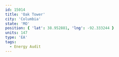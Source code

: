 ```yaml
---
id: 15014
title: 'Oak Tower'
city: 'Columbia'
state: 'MO'
position: { 'lat': 38.952881, 'lng': -92.333244 }
units: 147
type: 'EA'
tags:
  - Energy Audit
---
```

